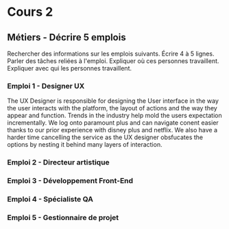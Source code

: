 # Cours 2
## Métiers - Décrire 5 emplois 
Rechercher des informations sur les emplois suivants. Écrire 4 à 5 lignes. Parler des tâches reliées à l'emploi. Expliquer où ces personnes travaillent. Expliquer avec qui les personnes travaillent. 

### Emploi 1 - Designer UX
The UX Designer is responsible for designing the User interface in the way the user interacts with the platform, the layout of actions and the way they appear and function.
Trends in the industry help mold the users expectation incrementally.  We log onto paramount plus and can navigate conent easier thanks to our prior experience with disney plus and netflix.  We also have a harder time cancelling the service as the UX designer obsfucates the options by nesting it behind many layers of interaction.

### Emploi 2 - Directeur artistique


### Emploi 3 - Développement Front-End


### Emploi 4 - Spécialiste QA


### Emploi 5 - Gestionnaire de projet


